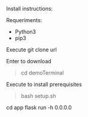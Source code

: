 Install instructions:

Requeriments:
 - Python3
 - pip3

Execute git clone url

Enter to download
>cd demoTerminal

Execute to install prerequisites
>bash setup.sh

cd app
flask run -h 0.0.0.0

